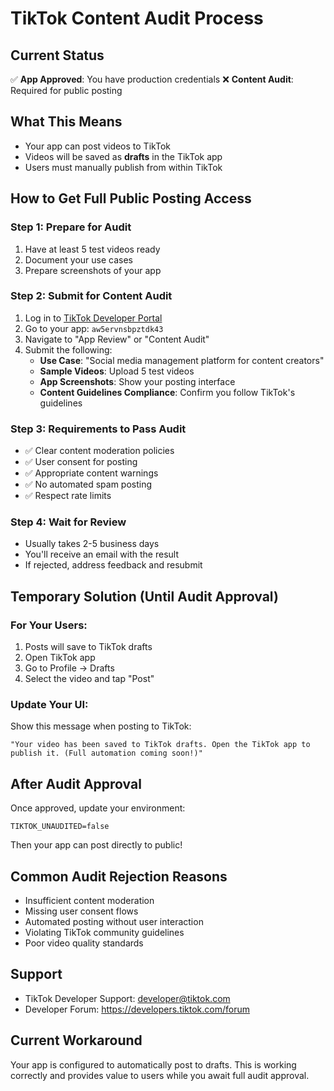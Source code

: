 # TikTok Content Audit Process

## Current Status
✅ **App Approved**: You have production credentials
❌ **Content Audit**: Required for public posting

## What This Means
- Your app can post videos to TikTok
- Videos will be saved as **drafts** in the TikTok app
- Users must manually publish from within TikTok

## How to Get Full Public Posting Access

### Step 1: Prepare for Audit
1. Have at least 5 test videos ready
2. Document your use cases
3. Prepare screenshots of your app

### Step 2: Submit for Content Audit
1. Log in to [TikTok Developer Portal](https://developers.tiktok.com)
2. Go to your app: `aw5ervnsbpztdk43`
3. Navigate to "App Review" or "Content Audit"
4. Submit the following:
   - **Use Case**: "Social media management platform for content creators"
   - **Sample Videos**: Upload 5 test videos
   - **App Screenshots**: Show your posting interface
   - **Content Guidelines Compliance**: Confirm you follow TikTok's guidelines

### Step 3: Requirements to Pass Audit
- ✅ Clear content moderation policies
- ✅ User consent for posting
- ✅ Appropriate content warnings
- ✅ No automated spam posting
- ✅ Respect rate limits

### Step 4: Wait for Review
- Usually takes 2-5 business days
- You'll receive an email with the result
- If rejected, address feedback and resubmit

## Temporary Solution (Until Audit Approval)

### For Your Users:
1. Posts will save to TikTok drafts
2. Open TikTok app
3. Go to Profile → Drafts
4. Select the video and tap "Post"

### Update Your UI:
Show this message when posting to TikTok:
```
"Your video has been saved to TikTok drafts. Open the TikTok app to publish it. (Full automation coming soon!)"
```

## After Audit Approval

Once approved, update your environment:
```
TIKTOK_UNAUDITED=false
```

Then your app can post directly to public!

## Common Audit Rejection Reasons
- Insufficient content moderation
- Missing user consent flows
- Automated posting without user interaction
- Violating TikTok community guidelines
- Poor video quality standards

## Support
- TikTok Developer Support: developer@tiktok.com
- Developer Forum: https://developers.tiktok.com/forum

## Current Workaround
Your app is configured to automatically post to drafts. This is working correctly and provides value to users while you await full audit approval.